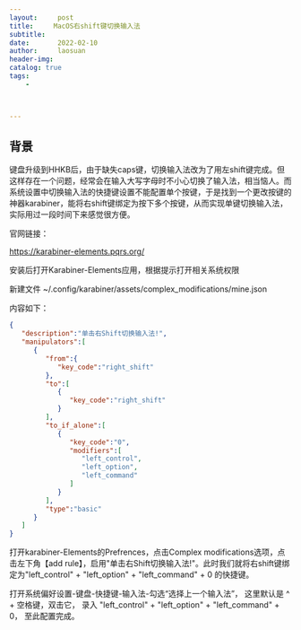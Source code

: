 ```yaml
---
layout:     post
title:     MacOS右shift键切换输入法
subtitle:   
date:       2022-02-10
author:     laosuan
header-img: 
catalog: true
tags:
    - 



---
```




## 背景

键盘升级到HHKB后，由于缺失caps键，切换输入法改为了用左shift键完成。但这样存在一个问题，经常会在输入大写字母时不小心切换了输入法，相当恼人。而系统设置中切换输入法的快捷键设置不能配置单个按键，于是找到一个更改按键的神器karabiner，能将右shift键绑定为按下多个按键，从而实现单键切换输入法，实际用过一段时间下来感觉很方便。



官网链接：

https://karabiner-elements.pqrs.org/



安装后打开Karabiner-Elements应用，根据提示打开相关系统权限

新建文件 ~/.config/karabiner/assets/complex_modifications/mine.json 

内容如下：

```json
{
   "description":"单击右Shift切换输入法!",
   "manipulators":[
      {
         "from":{
            "key_code":"right_shift"
         },
         "to":[
            {
               "key_code":"right_shift"
            }
         ],
         "to_if_alone":[
            {
               "key_code":"0",
               "modifiers":[
                  "left_control",
                  "left_option",
                  "left_command"
               ]
            }
         ],
         "type":"basic"
      }
   ]
}
```



打开karabiner-Elements的Prefrences，点击Complex modifications选项，点击左下角【add rule】，启用"单击右Shift切换输入法!"。此时我们就将右shift键绑定为"left_control" + "left_option" + "left_command" + 0 的快捷键。



打开系统偏好设置-键盘-快捷键-输入法-勾选“选择上一个输入法”， 这里默认是 ^ + 空格键，双击它， 录入 "left_control" + "left_option" + "left_command" + 0， 至此配置完成。





